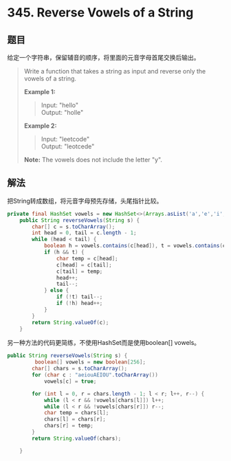 # 345. Reverse Vowels of a String

## 题目

给定一个字符串，保留辅音的顺序，将里面的元音字母首尾交换后输出。

>Write a function that takes a string as input and reverse only the vowels of a string.
>
>**Example 1:**
>
>>Input: "hello"  
>>Output: "holle"
>
>**Example 2:**
>
>>Input: "leetcode"  
>>Output: "leotcede"
>
>**Note:**
>The vowels does not include the letter "y".

## 解法

把String转成数组，将元音字母预先存储，头尾指针比较。

```java
private final HashSet vowels = new HashSet<>(Arrays.asList('a','e','i','o','u','A','E','I','O','U'));
    public String reverseVowels(String s) {
        char[] c = s.toCharArray();
        int head = 0, tail = c.length - 1;
        while (head < tail) {
            boolean h = vowels.contains(c[head]), t = vowels.contains(c[tail]);
            if (h && t) {
                char temp = c[head];
                c[head] = c[tail];
                c[tail] = temp;
                head++;
                tail--;
            } else {
                if (!t) tail--;
                if (!h) head++;
            }
        }
        return String.valueOf(c);
    }
```

另一种方法的代码更简练，不使用HashSet而是使用boolean[] vowels。

```java
public String reverseVowels(String s) {
         boolean[] vowels = new boolean[256];
        char[] chars = s.toCharArray();
        for (char c : "aeiouAEIOU".toCharArray())
            vowels[c] = true;

        for (int l = 0, r = chars.length - 1; l < r; l++, r--) {
            while (l < r && !vowels[chars[l]]) l++;
            while (l < r && !vowels[chars[r]]) r--;
            char temp = chars[l];
            chars[l] = chars[r];
            chars[r] = temp;
        }
        return String.valueOf(chars);

    }
```
